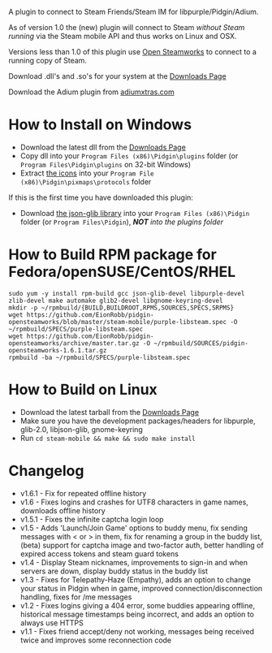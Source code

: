 A plugin to connect to Steam Friends/Steam IM for libpurple/Pidgin/Adium.

As of version 1.0 the (new) plugin will connect to Steam *without Steam running* via the Steam mobile API and thus works on Linux and OSX.

Versions less than 1.0 of this plugin use [Open Steamworks](http://opensteamworks.org/) to connect to a running copy of Steam.

Download .dll's and .so's for your system at the [Downloads Page](https://github.com/EionRobb/pidgin-opensteamworks/releases)

Download the Adium plugin from [adiumxtras.com](http://adiumxtras.com/index.php?a=xtras&xtra_id=8339)

How to Install on Windows
=========================
  * Download the latest dll from the [Downloads Page](https://github.com/EionRobb/pidgin-opensteamworks/releases)
  * Copy dll into your `Program Files (x86)\Pidgin\plugins` folder (or `Program Files\Pidgin\plugins` on 32-bit Windows)
  * Extract [the icons](https://github.com/EionRobb/pidgin-opensteamworks/raw/master/steam-mobile/releases/icons.zip) into your `Program File (x86)\Pidgin\pixmaps\protocols` folder

If this is the first time you have downloaded this plugin:
  * Download [the json-glib library](https://github.com/EionRobb/pidgin-opensteamworks/raw/master/steam-mobile/libjson-glib-1.0.dll) into your `Program Files (x86)\Pidgin` folder (or `Program Files\Pidgin`), _**NOT** into the plugins folder_

How to Build RPM package for Fedora/openSUSE/CentOS/RHEL
=====================
  ```
  sudo yum -y install rpm-build gcc json-glib-devel libpurple-devel zlib-devel make automake glib2-devel libgnome-keyring-devel
  mkdir -p ~/rpmbuild/{BUILD,BUILDROOT,RPMS,SOURCES,SPECS,SRPMS}
  wget https://github.com/EionRobb/pidgin-opensteamworks/blob/master/steam-mobile/purple-libsteam.spec -O ~/rpmbuild/SPECS/purple-libsteam.spec
  wget https://github.com/EionRobb/pidgin-opensteamworks/archive/master.tar.gz -O ~/rpmbuild/SOURCES/pidgin-opensteamworks-1.6.1.tar.gz
  rpmbuild -ba ~/rpmbuild/SPECS/purple-libsteam.spec
  ```

How to Build on Linux
=====================
  * Download the latest tarball from the [Downloads Page](https://github.com/EionRobb/pidgin-opensteamworks/releases)
  * Make sure you have the development packages/headers for libpurple, glib-2.0, libjson-glib, gnome-keyring
  * Run `cd steam-mobile && make && sudo make install`

Changelog
=========
  * v1.6.1 - Fix for repeated offline history
  * v1.6 - Fixes logins and crashes for UTF8 characters in game names, downloads offline history
  * v1.5.1 - Fixes the infinite captcha login loop
  * v1.5 - Adds 'Launch/Join Game' options to buddy menu, fix sending messages with < or > in them, fix for renaming a group in the buddy list, (beta) support for captcha image and two-factor auth, better handling of expired access tokens and steam guard tokens
  * v1.4 - Display Steam nicknames, improvements to sign-in and when servers are down, display buddy status in the buddy list
  * v1.3 - Fixes for Telepathy-Haze (Empathy), adds an option to change your status in Pidgin when in game, improved connection/disconnection handling, fixes for /me messages
  * v1.2 - Fixes logins giving a 404 error, some buddies appearing offline, historical message timestamps being incorrect,  and adds an option to always use HTTPS
  * v1.1 - Fixes friend accept/deny not working, messages being received twice and improves some reconnection code
